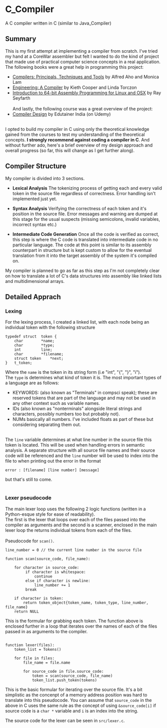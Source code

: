 # C_Compiler
A C compiler written in C (similar to Java_Compiler)

## Summary
This is my first attempt at implementing a compiler from scratch. I've tried my hand at a CoreWar assembler but felt I wanted to do the kind
of project that made use of practical computer science concepts in a real application.</br>
The following books were a great help in programming this project:</br>
- <a href="https://www.amazon.com/Compilers-Principles-Techniques-Tools-2nd/dp/0321486811">Compilers: Principals, Techniques and Tools</a> by Alfred Aho and Monica Lam<br>
- <a href="https://www.amazon.com/Engineering-Compiler-Keith-Cooper/dp/012088478X">Engineering: A Compiler</a> by Kieth Cooper and Linda Torczon
- <a href="https://www.amazon.com/Introduction-Bit-Assembly-Programming-Linux/dp/1484921909">Introduction to 64-bit Assembly Programming for Linux and OSX</a> by Ray Seyfarth
<br><br>
And lastly, the following course was a great overview of the project:</br>
 - <a href="https://www.udemy.com/course/compiler-design-n/">Compiler Design</a> by Edutainer India (on Udemy)
<br>
I opted to build my compiler in C using only the theoretical knowledge gained from the courses to test my understanding of the theoretical concepts. <b>I strongly recommend against coding a compiler in C</b>.
And without further ado, here's a brief overview of my design approach and overall progress (so far, this will change as I get further along).

## Compiler Structure
My compiler is divided into 3 sections.
- <b>Lexical Analysis</b>
The tokenizing process of getting each and every valid token in the source file regardless of correctness. Error handling isn't implemented just yet.

- <b>Syntax Analysis</b>
Verifying the correctness of each token and it's position in the source file. Error messages and warning are dumped at this stage for the usual suspects (missing semicolons, invalid variables, incorrect syntax etc.)

- <b>Intermediate Code Generation</b>
Once all the code is verified as correct, this step is where the C code is translated into intermediate code in no particular language. The code at this point is similar to its assembly counterpart in structure but is kept custom to allow for the eventual translation from it into the target assembly of the system it's compiled on.

My compiler is planned to go as far as this step as I'm not completely clear on how to translate a lot of C's data structures into assembly like linked lists and multidimensional arrays.

## Detailed Apprach
### Lexing
For the lexing process, I created a linked list, with each node being an individual token with the following structure
```
typedef struct  token {
    char        *name;
    char        *type;
    int         line;
    char        *filename;
    struct token    *next;
}   t_token;
```
Where the `name` is the token in its string form (i.e "int", "{", "}", "i").<br>The `type` is determines what kind of token it is. The most important types of a language are as follows:<br>
 - KEYWORDS: (also known as "Terminals" in compsci speak); these are reserved tokens that are part of the language and may not be used in any other context such as variable names.<br>
 - IDs (also known as "nonterminals" alongside literal strings and characters, possibly numbers too but probably not).<br> 
 - NUMs basically all numbers. I've included floats as part of these but considering separating them out.<br><br>

The `line` variable determines at what line number in the source file this token is located. This will be used when handling errors in semantic analysis. A separate structure with all source file names and their source code will be referenced and the `line` number will be used to index into the file to when printing out the error in the format
```
error : [filename] [line number] [message]
```
but that's still to come. <br><br>
### Lexer pseudocode
The main lexer loop uses the following 2 logic functions (written in a Python-esque style for ease of readability).<br>
The first is the lexer that loops over each of the files passed into the compiler as arguments and the second is a scanner, enclosed in the main lexer loop the returns individual tokens from each of the files.<br><br>
Pseudocode for `scan()`.
```
line_number = 0 // the current line number in the source file

function scan(source_code, file_name):
    
    for character in source_code:
         if character is whitespace:
             continue
         else if character is newline:
             line_number += 1
         break
        
    if character is token:
        return token_object{token_name, token_type, line_number, file_name}
    return NULL
```
This is the formular for grabbing each token. The function above is enclosed further in a loop that iterates over the names of each of the files passed in as arguments to the compiler.
```

function lexer(files):
    token_list = Tokens()

    for file in files:
        file_name = file.name
        
        for source_code in file.source_code:
            token = scan(source_code, file_name)
            token_list.push_token(tokens)
```
 This is the basic formular for iterating over the source file. It's a bit simplistic as the concenpt of a memory address position was hard to translate into this pseudocode. You can assume that `source_code` in the above in C uses the same rule as the concept of using `&source_code[i]` if source code is a `char *` variable and `i` is an index into the string.
 
 The source code for the lexer can be seen in `src/lexer.c`.
 
        
        








